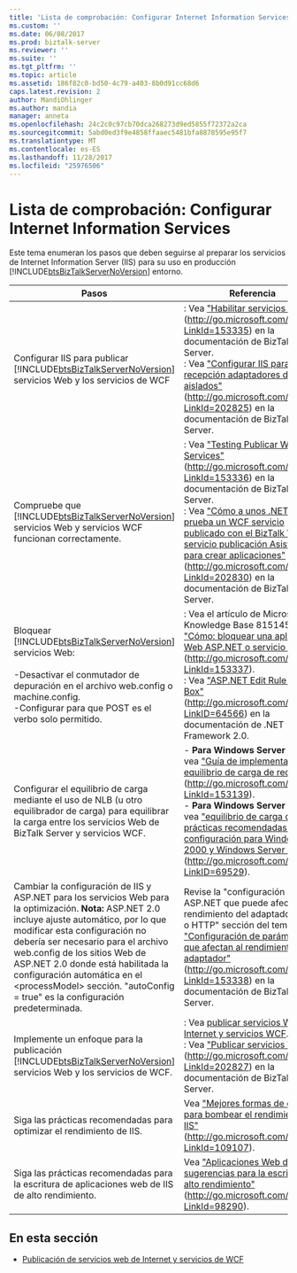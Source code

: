 ```yaml
---
title: 'Lista de comprobación: Configurar Internet Information Services | Documentos de Microsoft'
ms.custom: ''
ms.date: 06/08/2017
ms.prod: biztalk-server
ms.reviewer: ''
ms.suite: ''
ms.tgt_pltfrm: ''
ms.topic: article
ms.assetid: 186f82c0-bd50-4c79-a403-8b0d91cc68d6
caps.latest.revision: 2
author: MandiOhlinger
ms.author: mandia
manager: anneta
ms.openlocfilehash: 24c2c0c97cb70dca268273d9ed5855f72372a2ca
ms.sourcegitcommit: 5abd0ed3f9e4858ffaaec5481bfa8878595e95f7
ms.translationtype: MT
ms.contentlocale: es-ES
ms.lasthandoff: 11/28/2017
ms.locfileid: "25976506"
---
```

# <a name="checklist-configuring-internet-information-services"></a>Lista de comprobación: Configurar Internet Information Services
Este tema enumeran los pasos que deben seguirse al preparar los servicios de Internet Information Server (IIS) para su uso en producción [!INCLUDE[btsBizTalkServerNoVersion](../includes/btsbiztalkservernoversion-md.md)] entorno.  
  
|Pasos|Referencia|  
|-----------|---------------|  
|Configurar IIS para publicar [!INCLUDE[btsBizTalkServerNoVersion](../includes/btsbiztalkservernoversion-md.md)] servicios Web y los servicios de WCF|: Vea ["Habilitar servicios Web"](http://go.microsoft.com/fwlink/?LinkId=153335) (http://go.microsoft.com/fwlink/?LinkId=153335) en la documentación de BizTalk Server.<br />: Vea ["Configurar IIS para la recepción adaptadores de WCF aislados"](http://go.microsoft.com/fwlink/?LinkId=202825)(http://go.microsoft.com/fwlink/?LinkId=202825) en la documentación de BizTalk Server.|  
|Compruebe que [!INCLUDE[btsBizTalkServerNoVersion](../includes/btsbiztalkservernoversion-md.md)] servicios Web y servicios WCF funcionan correctamente.|: Vea ["Testing Publicar Web Services"](http://go.microsoft.com/fwlink/?LinkId=153336) (http://go.microsoft.com/fwlink/?LinkId=153336) en la documentación de BizTalk Server.<br />: Vea ["Cómo a unos .NET a prueba un WCF servicio publicado con el BizTalk WCF servicio publicación Asistente para crear aplicaciones"](http://go.microsoft.com/fwlink/?LinkId=202830) (http://go.microsoft.com/fwlink/?LinkId=202830) en la documentación de BizTalk Server.|  
|Bloquear [!INCLUDE[btsBizTalkServerNoVersion](../includes/btsbiztalkservernoversion-md.md)] servicios Web:<br /><br /> -Desactivar el conmutador de depuración en el archivo web.config o machine.config.<br />-Configurar para que POST es el verbo solo permitido.|: Vea el artículo de Microsoft Knowledge Base 815145, ["Cómo: bloquear una aplicación Web ASP.NET o servicio Web"](http://go.microsoft.com/fwlink/?LinkId=153337) (http://go.microsoft.com/fwlink/?LinkId=153337).<br />: Vea ["ASP.NET Edit Rule Dialog Box"](http://go.microsoft.com/fwlink/?LinkID=64566) (http://go.microsoft.com/fwlink/?LinkID=64566) en la documentación de .NET Framework 2.0.|  
|Configurar el equilibrio de carga mediante el uso de NLB (u otro equilibrador de carga) para equilibrar la carga entre los servicios Web de BizTalk Server y servicios WCF.|-   **Para Windows Server 2008**: vea ["Guía de implementación de equilibrio de carga de red"](http://go.microsoft.com/fwlink/?LinkId=153139) (http://go.microsoft.com/fwlink/?LinkId=153139).<br />-   **Para Windows Server 2003**: vea ["equilibrio de carga de red: prácticas recomendadas de configuración para Windows 2000 y Windows Server 2003"](http://go.microsoft.com/fwlink/?LinkID=69529) (http://go.microsoft.com/fwlink/?LinkID=69529).|  
|Cambiar la configuración de IIS y ASP.NET para los servicios Web para la optimización. **Nota:** ASP.NET 2.0 incluye ajuste automático, por lo que modificar esta configuración no debería ser necesario para el archivo web.config de los sitios Web de ASP.NET 2.0 donde está habilitada la configuración automática en el \<processModel\> sección. "autoConfig = true" es la configuración predeterminada.|Revise la "configuración de ASP.NET que puede afectar al rendimiento del adaptador SOAP o HTTP" sección del tema ["Configuración de parámetros que afectan al rendimiento del adaptador"](http://go.microsoft.com/fwlink/?LinkId=153338) (http://go.microsoft.com/fwlink/?LinkId=153338) en la documentación de BizTalk Server.|  
|Implemente un enfoque para la publicación [!INCLUDE[btsBizTalkServerNoVersion](../includes/btsbiztalkservernoversion-md.md)] servicios Web y los servicios de WCF.|: Vea [publicar servicios Web con Internet y servicios WCF](../technical-guides/publishing-internet-facing-web-services-and-wcf-services.md).<br />: Vea ["Publicar servicios WCF"](http://go.microsoft.com/fwlink/?LinkId=202827) (http://go.microsoft.com/fwlink/?LinkId=202827) en la documentación de BizTalk Server.|  
|Siga las prácticas recomendadas para optimizar el rendimiento de IIS.|Vea ["Mejores formas de diez para bombear el rendimiento de IIS"](http://go.microsoft.com/fwlink/?LinkId=109107) (http://go.microsoft.com/fwlink/?LinkId=109107).|  
|Siga las prácticas recomendadas para la escritura de aplicaciones web de IIS de alto rendimiento.|Vea ["Aplicaciones Web de 10 sugerencias para la escritura de alto rendimiento"](http://go.microsoft.com/fwlink/?LinkId=98290) (http://go.microsoft.com/fwlink/?LinkId=98290).|  
  
## <a name="in-this-section"></a>En esta sección  
  
-   [Publicación de servicios web de Internet y servicios de WCF](../technical-guides/publishing-internet-facing-web-services-and-wcf-services.md)